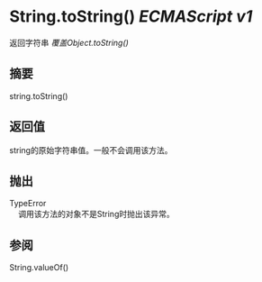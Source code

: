 # String.toString() _ECMAScript v1_

返回字符串 _覆盖Object.toString()_

## 摘要

string.toString()

## 返回值

string的原始字符串值。一般不会调用该方法。

## 抛出

TypeError  
    调用该方法的对象不是String时抛出该异常。

## 参阅

String.valueOf()

